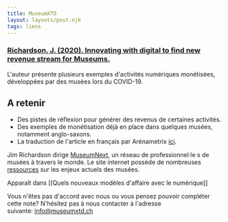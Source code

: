 ```yaml
---
title: MuseumXTD
layout: layouts/post.njk
tags: liens
---
```

### [Richardson, J. (2020). Innovating with digital to find new revenue stream for Museums.](https://www.museumnext.com/article/innovating-with-digital-to-find-new-revenue-stream-for-museums/)
L'auteur présente plusieurs exemples d'activités numériques monétisées, développées par des musées lors du COVID-19. 

## A retenir
- Des pistes de réflexion pour générer des revenus de certaines activités. 
- Des exemples de monétisation déjà en place dans quelques musées, notamment anglo-saxons. 
- La traduction de l'article en français par Arénametrix [ici](https://arenametrix.com/musees-innovation-numerique-revenu/). 
  
Jim Richardson dirige [MuseumNext](https://www.museumnext.com/), un réseau de professionnel·le·s de musées à travers le monde. Le site internet possède de nombreuses [ressources](https://www.museumnext.com/articles/) sur les enjeux actuels des musées. 


Apparaît dans [[Quels nouveaux modèles d'affaire avec le numérique]]

Vous n'êtes pas d'accord avec nous ou vous pensez pouvoir compléter cette note? N'hésitez pas à nous contacter à l'adresse suivante: [info@museumxtd.ch](mailto:info@museumxtd.ch)